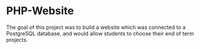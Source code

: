 # PHP-Website

The goal of this project was to build a website which was connected to a PostgreSQL database, and would allow students to choose
their end of term projects. 
